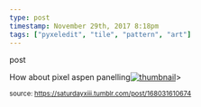 ```yaml
---
type: post
timestamp: November 29th, 2017 8:18pm
tags: ["pyxeledit", "tile", "pattern", "art"]
---
```

post
<a href="https://www.instagram.com/p/BcGpv-inPfr/ "></a>
                                                                                          
How about pixel aspen panelling[![thumbnail](http://i3.ytimg.com/vi//maxresdefault.jpg)](https://www.youtube.com/watch?v=)> 
                                    
                
                
                
                
                                
<small>source: https://saturdayxiii.tumblr.com/post/168031610674</small>